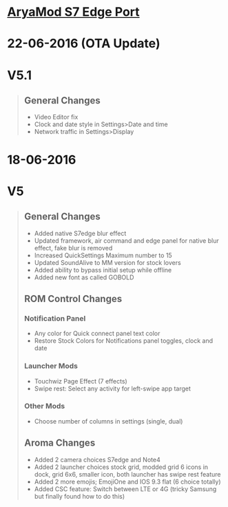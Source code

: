
# [AryaMod S7 Edge Port](http://forum.xda-developers.com/galaxy-note-3/development/rom-aryamod-v1-3-tw-lollipop-5-1-1-t3326976)

# 22-06-2016 (OTA Update) 
# V5.1
> ## General Changes
> - Video Editor fix
> - Clock and date style in Settings>Date and time
> - Network traffic in Settings>Display

# 18-06-2016
# V5 
> ## General Changes
> - Added native S7edge blur effect
> - Updated framework, air command and edge panel for native blur effect, fake blur is removed
> - Increased QuickSettings Maximum number to 15 
> - Updated SoundAlive to MM version for stock lovers
> - Added ability to bypass initial setup while offline 
> - Added new font as called GOBOLD
> 
> ## ROM Control Changes
> ### Notification Panel
>  - Any color for Quick connect panel text color 
>  - Restore Stock Colors for Notifications panel toggles, clock and date 
> 
> ### Launcher Mods
>  - Touchwiz Page Effect (7 effects)
>  - Swipe rest: Select any activity for left-swipe app target 
> 
> ### Other Mods
>  - Choose number of columns in settings (single, dual)
> 
> ## Aroma Changes
> - Added 2 camera choices S7edge and Note4
> - Added 2 launcher choices stock grid, modded grid 6 icons in dock, grid 6x6, smaller icon, both launcher has swipe rest feature  
> - Added 2 more emojis; EmojiOne and IOS 9.3 flat (6 choice totally) 
> - Added CSC feature: Switch between LTE or 4G (tricky Samsung but finally found how to do this)
